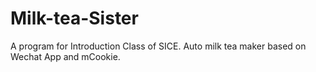 # Milk-tea-Sister
A program for Introduction Class of SICE. Auto milk tea maker based on Wechat App and mCookie.
